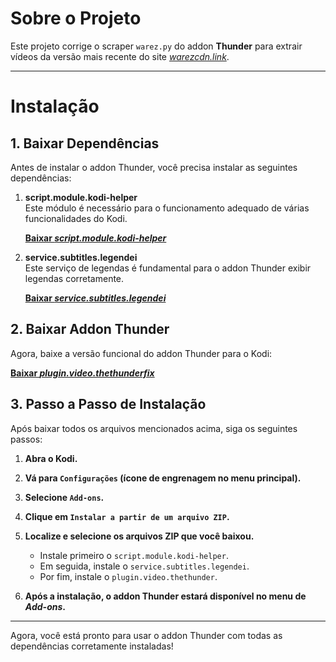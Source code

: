 # **Sobre o Projeto**

Este projeto corrige o scraper `warez.py` do addon **Thunder** para extrair vídeos da versão mais recente do site *[warezcdn.link](https://warezcdn.link)*.

-----

# **Instalação**

## 1. **Baixar Dependências**

Antes de instalar o addon Thunder, você precisa instalar as seguintes dependências:

1. **script.module.kodi-helper**  
   Este módulo é necessário para o funcionamento adequado de várias funcionalidades do Kodi.

   [**Baixar *script.module.kodi-helper***](https://github.com/icarok99/OneRepo/raw/refs/heads/master/matrix/script.module.kodi-helper/script.module.kodi-helper-0.0.4.zip)

2. **service.subtitles.legendei**  
   Este serviço de legendas é fundamental para o addon Thunder exibir legendas corretamente.

   [**Baixar *service.subtitles.legendei***](https://github.com/icarok99/OneRepo/raw/refs/heads/master/matrix/service.subtitles.legendei/service.subtitles.legendei-0.0.3.zip)

## 2. **Baixar Addon Thunder**

Agora, baixe a versão funcional do addon Thunder para o Kodi:

[**Baixar *plugin.video.thethunderfix***](https://github.com/Huuuuuugo/plugin.video.thethunderfix/releases/download/v1.1.6/plugin.video.thethunderfix-1.1.6.zip)

## 3. **Passo a Passo de Instalação**

Após baixar todos os arquivos mencionados acima, siga os seguintes passos:
1. **Abra o Kodi.**
2. **Vá para `Configurações` (ícone de engrenagem no menu principal).**
3. **Selecione `Add-ons`.**
4. **Clique em `Instalar a partir de um arquivo ZIP`.**
5. **Localize e selecione os arquivos ZIP que você baixou.**

    - Instale primeiro o `script.module.kodi-helper`.
    - Em seguida, instale o `service.subtitles.legendei`.
    - Por fim, instale o `plugin.video.thethunder`.

6. **Após a instalação, o addon Thunder estará disponível no menu de *Add-ons*.**

-----
Agora, você está pronto para usar o addon Thunder com todas as dependências corretamente instaladas! 

